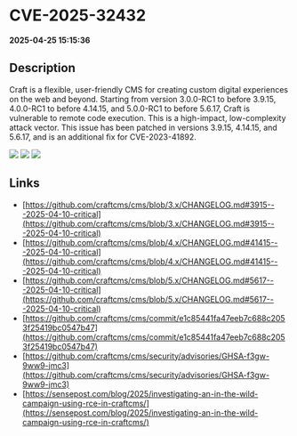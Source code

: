 # CVE-2025-32432

**2025-04-25 15:15:36**

## Description
Craft is a flexible, user-friendly CMS for creating custom digital experiences on the web and beyond. Starting from version 3.0.0-RC1 to before 3.9.15, 4.0.0-RC1 to before 4.14.15, and 5.0.0-RC1 to before 5.6.17, Craft is vulnerable to remote code execution. This is a high-impact, low-complexity attack vector. This issue has been patched in versions 3.9.15, 4.14.15, and 5.6.17, and is an additional fix for CVE-2023-41892.

![](https://img.shields.io/static/v1?label=Score&message=10.0&color=red)
![](https://img.shields.io/static/v1?label=Severity&message=CRITICAL&color=red)
![](https://img.shields.io/static/v1?label=CWE&message=RCE&color=green)

## Links
- [https://github.com/craftcms/cms/blob/3.x/CHANGELOG.md#3915---2025-04-10-critical](https://github.com/craftcms/cms/blob/3.x/CHANGELOG.md#3915---2025-04-10-critical)
- [https://github.com/craftcms/cms/blob/4.x/CHANGELOG.md#41415---2025-04-10-critical](https://github.com/craftcms/cms/blob/4.x/CHANGELOG.md#41415---2025-04-10-critical)
- [https://github.com/craftcms/cms/blob/5.x/CHANGELOG.md#5617---2025-04-10-critical](https://github.com/craftcms/cms/blob/5.x/CHANGELOG.md#5617---2025-04-10-critical)
- [https://github.com/craftcms/cms/commit/e1c85441fa47eeb7c688c2053f25419bc0547b47](https://github.com/craftcms/cms/commit/e1c85441fa47eeb7c688c2053f25419bc0547b47)
- [https://github.com/craftcms/cms/security/advisories/GHSA-f3gw-9ww9-jmc3](https://github.com/craftcms/cms/security/advisories/GHSA-f3gw-9ww9-jmc3)
- [https://sensepost.com/blog/2025/investigating-an-in-the-wild-campaign-using-rce-in-craftcms/](https://sensepost.com/blog/2025/investigating-an-in-the-wild-campaign-using-rce-in-craftcms/)
